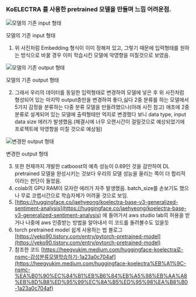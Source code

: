 ### KoELECTRA 를 사용한 pretrained 모델을 만들며 느낌 어려운점.

![모델의 기존 input 형태](https://s3-us-west-2.amazonaws.com/secure.notion-static.com/cf549924-2db4-493e-97f6-2e1fcc47b511/Untitled.png)

모델의 기존 input 형태

1. 위 사진처럼 Embedding 형식이 이미 정해져 있고, 그렇기 때문에 입력형태를 원하는 방식으로 바꿀 경우 이미 학습시킨 모델에 악영향을 미칠것으로 보였음.

![모델의 기존 output 형태](https://s3-us-west-2.amazonaws.com/secure.notion-static.com/119d518f-9ffe-41be-ac9a-4aafaacc335a/Untitled.png)

모델의 기존 output 형태

2. 그래서 우리의 데이터를 동일한 입력형태로 변경하여 모델에 넣은 후 위 사진처럼 형성되어 있는 마지막 output층만을 변경하여 좋다,싫다 2중 분류를 하는 모델에서 5가지 감정을 분류하는 다중 분류 모델을 만들려했으나(아래 사진 참고) 애초에 2중분류로 설계되어 있는 모델에 출력형태만 억지로 변경했다 보니 data type, input data size 에러가 발생했음.(해결시에 너무 오랜시간이 걸릴것으로 예상되었기에 프로젝트에 악영향을 미칠 것으로 예상됨)

![변경한 output 형태](https://s3-us-west-2.amazonaws.com/secure.notion-static.com/8d2d1b43-0efb-40bb-9531-dde0932ef050/Untitled.png)

변경한 output 형태

3. 또한 현재까지 개발한 catboost의 예측 성능이 0.69인 것을 감안하여 DL pretrained 모델을 완성시키는 것보다 우리의 모델 성능을 올리는 쪽이 더 합리적이라는 판단이 들었음. 
4. colab의 GPU RAM이 모자란 에러가 자주 발생했음. batch_size를 손보기도 했으나 무료 코랩시간으로 학습자체가 어려울 것으로 보임.
5. [https://huggingface.co/jaehyeong/koelectra-base-v3-generalized-sentiment-analysis](https://huggingface.co/jaehyeong/koelectra-base-v3-generalized-sentiment-analysis) 에 들어가서 aws studio lab의 허용을 받거나 나중에 aws 인증받는 방법을 알아내서 이 코드를 돌려볼수도 있을듯
6. torch pretrained model 쉽게 사용하는 법 블로그 [https://yeko90.tistory.com/entry/pytorch-pretrained-model](https://yeko90.tistory.com/entry/pytorch-pretrained-model)
7. 참조한 코드 [https://heegyukim.medium.com/huggingface-koelectra로-nsmc-감성분류모델학습하기-1a23a0c704af](https://heegyukim.medium.com/huggingface-koelectra%EB%A1%9C-nsmc-%EA%B0%90%EC%84%B1%EB%B6%84%EB%A5%98%EB%AA%A8%EB%8D%B8%ED%95%99%EC%8A%B5%ED%95%98%EA%B8%B0-1a23a0c704af)